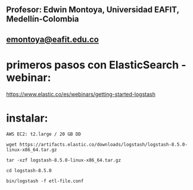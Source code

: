 ## Profesor: Edwin Montoya, Universidad EAFIT, Medellín-Colombia
## emontoya@eafit.edu.co

# primeros pasos con ElasticSearch - webinar:

https://www.elastic.co/es/webinars/getting-started-logstash

# instalar:

    AWS EC2: t2.large / 20 GB DD

    wget https://artifacts.elastic.co/downloads/logstash/logstash-8.5.0-linux-x86_64.tar.gz

    tar -xzf logstash-8.5.0-linux-x86_64.tar.gz

    cd logstash-8.5.0

    bin/logstash -f etl-file.conf